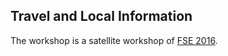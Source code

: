 ## Travel and Local Information

The workshop is a satellite workshop of [FSE 2016](http://www.cs.ucdavis.edu/fse2016/venue/).